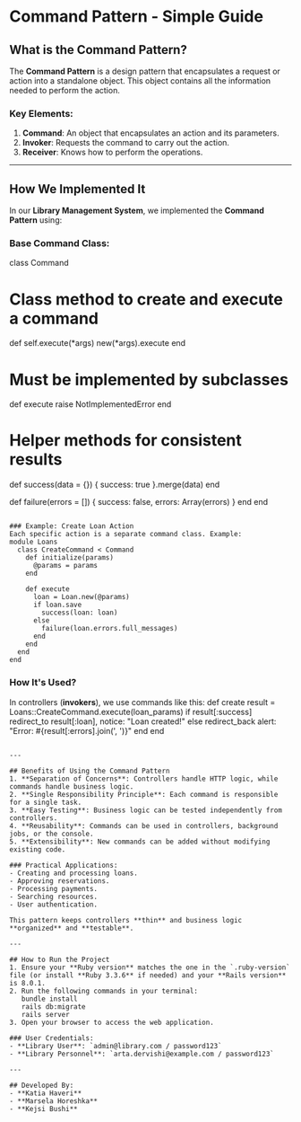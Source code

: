 # Command Pattern - Simple Guide

## What is the Command Pattern?
The **Command Pattern** is a design pattern that encapsulates a request or action into a standalone object. This object contains all the information needed to perform the action.

### Key Elements:
1. **Command**: An object that encapsulates an action and its parameters.
2. **Invoker**: Requests the command to carry out the action.
3. **Receiver**: Knows how to perform the operations.

---

## How We Implemented It
In our **Library Management System**, we implemented the **Command Pattern** using:

### Base Command Class:
class Command
  # Class method to create and execute a command
  def self.execute(*args)
    new(*args).execute
  end

  # Must be implemented by subclasses
  def execute
    raise NotImplementedError
  end

  # Helper methods for consistent results
  def success(data = {})
    { success: true }.merge(data)
  end

  def failure(errors = [])
    { success: false, errors: Array(errors) }
  end
end
```

### Example: Create Loan Action
Each specific action is a separate command class. Example:
module Loans
  class CreateCommand < Command
    def initialize(params)
      @params = params
    end

    def execute
      loan = Loan.new(@params)
      if loan.save
        success(loan: loan)
      else
        failure(loan.errors.full_messages)
      end
    end
  end
end
```

### How It's Used?
In controllers (**invokers**), we use commands like this:
def create
  result = Loans::CreateCommand.execute(loan_params)
  if result[:success]
    redirect_to result[:loan], notice: "Loan created!"
  else
    redirect_back alert: "Error: #{result[:errors].join(', ')}"
  end
end
```

---

## Benefits of Using the Command Pattern
1. **Separation of Concerns**: Controllers handle HTTP logic, while commands handle business logic.
2. **Single Responsibility Principle**: Each command is responsible for a single task.
3. **Easy Testing**: Business logic can be tested independently from controllers.
4. **Reusability**: Commands can be used in controllers, background jobs, or the console.
5. **Extensibility**: New commands can be added without modifying existing code.

### Practical Applications:
- Creating and processing loans.
- Approving reservations.
- Processing payments.
- Searching resources.
- User authentication.

This pattern keeps controllers **thin** and business logic **organized** and **testable**.

---

## How to Run the Project
1. Ensure your **Ruby version** matches the one in the `.ruby-version` file (or install **Ruby 3.3.6** if needed) and your **Rails version** is 8.0.1.
2. Run the following commands in your terminal:
   bundle install
   rails db:migrate
   rails server
3. Open your browser to access the web application.

### User Credentials:
- **Library User**: `admin@library.com / password123`
- **Library Personnel**: `arta.dervishi@example.com / password123`

---

## Developed By:
- **Katia Haveri**
- **Marsela Horeshka**
- **Kejsi Bushi**

